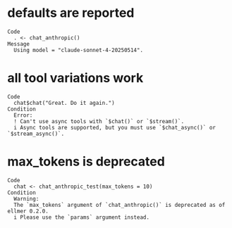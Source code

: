 # defaults are reported

    Code
      . <- chat_anthropic()
    Message
      Using model = "claude-sonnet-4-20250514".

# all tool variations work

    Code
      chat$chat("Great. Do it again.")
    Condition
      Error:
      ! Can't use async tools with `$chat()` or `$stream()`.
      i Async tools are supported, but you must use `$chat_async()` or `$stream_async()`.

# max_tokens is deprecated

    Code
      chat <- chat_anthropic_test(max_tokens = 10)
    Condition
      Warning:
      The `max_tokens` argument of `chat_anthropic()` is deprecated as of ellmer 0.2.0.
      i Please use the `params` argument instead.

